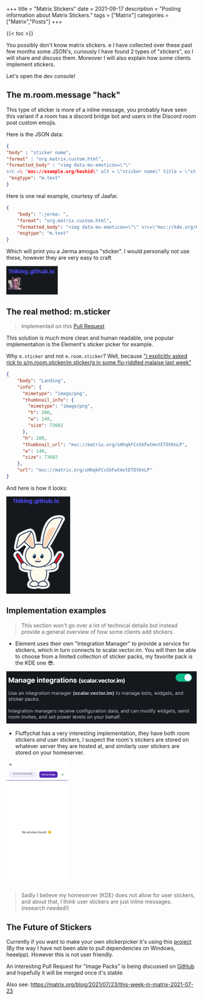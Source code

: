 +++
title = "Matrix Stickers"
date = 2021-09-17
description = "Posting information about Matrix Stickers."
tags = ["Matrix"]
categories = ["Matrix","Posts"]
+++

{{< toc >}}

You possibly don't know matrix stickers. e I have collected over these past few months some JSON's, curiously I have found 2 types of "stickers", so I will
share and discuss them. Moreover I will also explain how some clients implement stickers.

Let's open the dev console!

## The m.room.message "hack"

This type of sticker is more of a inline message, you probably have seen this variant if a room has a discord bridge bot and users in the Discord room post
custom emojis.

Here is the JSON data:

```JSON
{
"body" : "sticker name",
"format" : "org.matrix.custom.html",
"formatted_body" : "<img data-mx-emoticon=\"\"
src =\ "mxc://example.org/hashid\" alt = \"sticker name\" title = \"sticker name\" height= \"12345\" vertical-align = \"middle\" />",
 "msgtype": "m.text"
}
```

Here is one real example, courtesy of Jaafar.

```JSON
{
    "body": ":jerma: ",
    "format": "org.matrix.custom.html",
    "formatted_body": "<img data-mx-emoticon=\"\" src=\"mxc://kde.org/6b7facfc815238e85175193ffe9a2bf5c46fb35c\" alt=\":jerma:\" title=\":jerma:\" height=\"32\" vertical-align=\"middle\" />",
    "msgtype": "m.text"
}
```

Which will print you a Jerma amogus "sticker". I would personally not use these, however they are very easy to craft

![An image demonstrating the Jerma sticker on Element](images/posts/Matrix-Stickers/Jerma_sticker.png)

## The real method: m.sticker

> Implemented on this [Pull Request](https://github.com/matrix-org/matrix-doc/pull/1158)

This solution is much more clean and human readable, one popular implementation is the Element's sticker picker for example.

Why `m.sticker` and not `m.room.sticker`? Well, because
["i explicitly asked rick to s/m.room.sticker/m.sticker/g in some flu-riddled malaise last week"](https://github.com/matrix-org/matrix-doc/pull/1158#issuecomment-373335074)

```JSON
{
    "body": "Landing",
    "info": {
      "mimetype": "image/png",
      "thumbnail_info": {
        "mimetype": "image/png",
        "h": 200,
        "w": 140,
        "size": 73602
      },
      "h": 200,
      "thumbnail_url": "mxc://matrix.org/sHhqkFCvSkFwtmvtETOtKnLP",
      "w": 140,
      "size": 73602
    },
    "url": "mxc://matrix.org/sHhqkFCvSkFwtmvtETOtKnLP"
}
```

And here is how it looks:

![An image demonstrating the Bunny sticker on Element](images/posts/Matrix-Stickers/Bunny_sticker.png)

## Implementation examples

> This section won't go over a lot of technical details but instead provide a general overview of how some clients add stickers.

- Element uses their own "Integration Manager" to provide a service for stickers, which in turn connects to scalar.vector.im. You will then be able to choose
  from a limited collection of sticker packs, my favorite pack is the KDE one 😎.

![The integration manager, as viewed on the settings. Showing information and allowing the user to toggle it](images/posts/Matrix-Stickers/Integration_manager.png)

- Fluffychat has a very interesting implementation, they have both room stickers _and_ user stickers, I suspect the room's stickers are stored on whatever
  server they are hosted at, and similarly user stickers are stored on your homeserver.

![The Fluffychat sticker creator as viewed on settings](images/posts/Matrix-Stickers/Fluffychat_stickers.png)

> Sadly I believe my homeserver (KDE) does not allow for user stickers, and about that, I think user stickers are just inline messages. (research needed!)

## The Future of Stickers

Currently if you want to make your own stickerpicker it's using this [project](https://github.com/maunium/stickerpicker) (By the way I have not been able to
pull dependencies on Windows, heeelpp). However this is not user friendly.

An interesting Pull Request for "Image Packs" is being discussed on [GitHub](https://github.com/matrix-org/matrix-doc/pull/2545) and hopefully it will be merged
once it's stable.

Also see: <https://matrix.org/blog/2021/07/23/this-week-in-matrix-2021-07-23>
